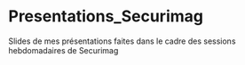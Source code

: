# Presentations_Securimag
Slides de mes présentations faites dans le cadre des sessions hebdomadaires de Securimag
